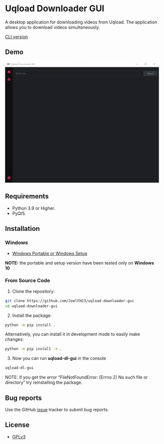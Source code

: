 # Uqload Downloader GUI

A desktop application for downloading videos from Uqload. The application allows you to download videos simultaneously.

[CLI version](https://github.com/JoelFH23/uqload-downloader-python)

## Demo

![uqload_downloader_demo](demo.gif)

## Requirements
- Python 3.9 or Higher.
- PyQt5.

## Installation

### Windows

- [Windows Portable or Windows Setup](https://github.com/JoelFH23/uqload-downloader-gui/releases)

**NOTE:** the portable and setup version have been tested only on **Windows 10**


### From Source Code

1. Clone the repository:

```bash
git clone https://github.com/JoelFH23/uqload-downloader-gui
cd uqload-downloader-gui
```

2. Install the package:

```bash
python -m pip install .
```

Alternatively, you can install it in development mode to easily make changes:

```bash
python -m pip install -e .
```

3. Now you can run **uqload-dl-gui** in the console
```bash
uqload-dl-gui
```

NOTE: if you get the error “FileNotFoundError: [Errno 2] No such file or directory” try reinstalling the package.

## Bug reports

Use the GitHub [issue](https://github.com/JoelFH23/uqload-downloader-gui/issues) tracker to submit bug reports.

## License

- [GPLv3](https://www.gnu.org/licenses/gpl-3.0)
